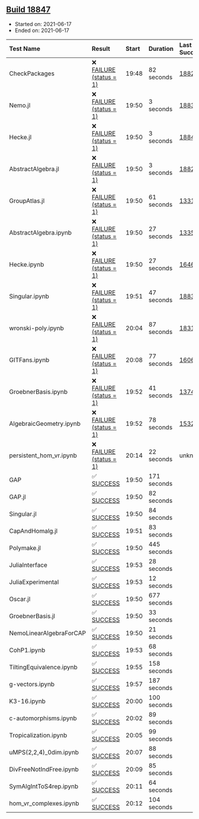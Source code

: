 ## [Build 18847](https://oscarci.mathematik.uni-kl.de/job/oscar/18847/)

* Started on: 2021-06-17
* Ended on: 2021-06-17

| Test Name    | Result | Start | Duration | Last Success | First Failure |
|:-------------|:-------|:------|:---------|:-------------|:--------------|
| CheckPackages | ❌ [FAILURE (status = 1)](https://oscarci.mathematik.uni-kl.de/job/oscar/18847/artifact/logs/build-18847/CheckPackages.log) | 19:48 | 82 seconds | [18822](https://oscarci.mathematik.uni-kl.de/job/oscar/18822/) | [18823](https://oscarci.mathematik.uni-kl.de/job/oscar/18823/) |
| Nemo.jl | ❌ [FAILURE (status = 1)](https://oscarci.mathematik.uni-kl.de/job/oscar/18847/artifact/logs/build-18847/Nemo.jl.log) | 19:50 | 3 seconds | [18835](https://oscarci.mathematik.uni-kl.de/job/oscar/18835/) | [18836](https://oscarci.mathematik.uni-kl.de/job/oscar/18836/) |
| Hecke.jl | ❌ [FAILURE (status = 1)](https://oscarci.mathematik.uni-kl.de/job/oscar/18847/artifact/logs/build-18847/Hecke.jl.log) | 19:50 | 3 seconds | [18841](https://oscarci.mathematik.uni-kl.de/job/oscar/18841/) | [18842](https://oscarci.mathematik.uni-kl.de/job/oscar/18842/) |
| AbstractAlgebra.jl | ❌ [FAILURE (status = 1)](https://oscarci.mathematik.uni-kl.de/job/oscar/18847/artifact/logs/build-18847/AbstractAlgebra.jl.log) | 19:50 | 3 seconds | [18822](https://oscarci.mathematik.uni-kl.de/job/oscar/18822/) | [18823](https://oscarci.mathematik.uni-kl.de/job/oscar/18823/) |
| GroupAtlas.jl | ❌ [FAILURE (status = 1)](https://oscarci.mathematik.uni-kl.de/job/oscar/18847/artifact/logs/build-18847/GroupAtlas.jl.log) | 19:50 | 61 seconds | [13311](https://oscarci.mathematik.uni-kl.de/job/oscar/13311/) | [13312](https://oscarci.mathematik.uni-kl.de/job/oscar/13312/) |
| AbstractAlgebra.ipynb | ❌ [FAILURE (status = 1)](https://oscarci.mathematik.uni-kl.de/job/oscar/18847/artifact/logs/build-18847/AbstractAlgebra.ipynb.log) | 19:50 | 27 seconds | [13355](https://oscarci.mathematik.uni-kl.de/job/oscar/13355/) | [13356](https://oscarci.mathematik.uni-kl.de/job/oscar/13356/) |
| Hecke.ipynb | ❌ [FAILURE (status = 1)](https://oscarci.mathematik.uni-kl.de/job/oscar/18847/artifact/logs/build-18847/Hecke.ipynb.log) | 19:50 | 27 seconds | [16463](https://oscarci.mathematik.uni-kl.de/job/oscar/16463/) | [16464](https://oscarci.mathematik.uni-kl.de/job/oscar/16464/) |
| Singular.ipynb | ❌ [FAILURE (status = 1)](https://oscarci.mathematik.uni-kl.de/job/oscar/18847/artifact/logs/build-18847/Singular.ipynb.log) | 19:51 | 47 seconds | [18835](https://oscarci.mathematik.uni-kl.de/job/oscar/18835/) | [18836](https://oscarci.mathematik.uni-kl.de/job/oscar/18836/) |
| wronski-poly.ipynb | ❌ [FAILURE (status = 1)](https://oscarci.mathematik.uni-kl.de/job/oscar/18847/artifact/logs/build-18847/wronski-poly.ipynb.log) | 20:04 | 87 seconds | [18314](https://oscarci.mathematik.uni-kl.de/job/oscar/18314/) | [18315](https://oscarci.mathematik.uni-kl.de/job/oscar/18315/) |
| GITFans.ipynb | ❌ [FAILURE (status = 1)](https://oscarci.mathematik.uni-kl.de/job/oscar/18847/artifact/logs/build-18847/GITFans.ipynb.log) | 20:08 | 77 seconds | [16068](https://oscarci.mathematik.uni-kl.de/job/oscar/16068/) | [16069](https://oscarci.mathematik.uni-kl.de/job/oscar/16069/) |
| GroebnerBasis.ipynb | ❌ [FAILURE (status = 1)](https://oscarci.mathematik.uni-kl.de/job/oscar/18847/artifact/logs/build-18847/GroebnerBasis.ipynb.log) | 19:52 | 41 seconds | [13748](https://oscarci.mathematik.uni-kl.de/job/oscar/13748/) | [13749](https://oscarci.mathematik.uni-kl.de/job/oscar/13749/) |
| AlgebraicGeometry.ipynb | ❌ [FAILURE (status = 1)](https://oscarci.mathematik.uni-kl.de/job/oscar/18847/artifact/logs/build-18847/AlgebraicGeometry.ipynb.log) | 19:52 | 78 seconds | [15322](https://oscarci.mathematik.uni-kl.de/job/oscar/15322/) | [15323](https://oscarci.mathematik.uni-kl.de/job/oscar/15323/) |
| persistent_hom_vr.ipynb | ❌ [FAILURE (status = 1)](https://oscarci.mathematik.uni-kl.de/job/oscar/18847/artifact/logs/build-18847/persistent_hom_vr.ipynb.log) | 20:14 | 22 seconds | unknown | unknown |
| GAP | ✅ [SUCCESS](https://oscarci.mathematik.uni-kl.de/job/oscar/18847/artifact/logs/build-18847/GAP.log) | 19:50 | 171 seconds |  |  |
| GAP.jl | ✅ [SUCCESS](https://oscarci.mathematik.uni-kl.de/job/oscar/18847/artifact/logs/build-18847/GAP.jl.log) | 19:50 | 82 seconds |  |  |
| Singular.jl | ✅ [SUCCESS](https://oscarci.mathematik.uni-kl.de/job/oscar/18847/artifact/logs/build-18847/Singular.jl.log) | 19:50 | 84 seconds |  |  |
| CapAndHomalg.jl | ✅ [SUCCESS](https://oscarci.mathematik.uni-kl.de/job/oscar/18847/artifact/logs/build-18847/CapAndHomalg.jl.log) | 19:51 | 83 seconds |  |  |
| Polymake.jl | ✅ [SUCCESS](https://oscarci.mathematik.uni-kl.de/job/oscar/18847/artifact/logs/build-18847/Polymake.jl.log) | 19:50 | 445 seconds |  |  |
| JuliaInterface | ✅ [SUCCESS](https://oscarci.mathematik.uni-kl.de/job/oscar/18847/artifact/logs/build-18847/JuliaInterface.log) | 19:53 | 28 seconds |  |  |
| JuliaExperimental | ✅ [SUCCESS](https://oscarci.mathematik.uni-kl.de/job/oscar/18847/artifact/logs/build-18847/JuliaExperimental.log) | 19:53 | 12 seconds |  |  |
| Oscar.jl | ✅ [SUCCESS](https://oscarci.mathematik.uni-kl.de/job/oscar/18847/artifact/logs/build-18847/Oscar.jl.log) | 19:50 | 677 seconds |  |  |
| GroebnerBasis.jl | ✅ [SUCCESS](https://oscarci.mathematik.uni-kl.de/job/oscar/18847/artifact/logs/build-18847/GroebnerBasis.jl.log) | 19:50 | 33 seconds |  |  |
| NemoLinearAlgebraForCAP | ✅ [SUCCESS](https://oscarci.mathematik.uni-kl.de/job/oscar/18847/artifact/logs/build-18847/NemoLinearAlgebraForCAP.log) | 19:50 | 21 seconds |  |  |
| CohP1.ipynb | ✅ [SUCCESS](https://oscarci.mathematik.uni-kl.de/job/oscar/18847/artifact/logs/build-18847/CohP1.ipynb.log) | 19:53 | 68 seconds |  |  |
| TiltingEquivalence.ipynb | ✅ [SUCCESS](https://oscarci.mathematik.uni-kl.de/job/oscar/18847/artifact/logs/build-18847/TiltingEquivalence.ipynb.log) | 19:55 | 158 seconds |  |  |
| g-vectors.ipynb | ✅ [SUCCESS](https://oscarci.mathematik.uni-kl.de/job/oscar/18847/artifact/logs/build-18847/g-vectors.ipynb.log) | 19:57 | 187 seconds |  |  |
| K3-16.ipynb | ✅ [SUCCESS](https://oscarci.mathematik.uni-kl.de/job/oscar/18847/artifact/logs/build-18847/K3-16.ipynb.log) | 20:00 | 100 seconds |  |  |
| c-automorphisms.ipynb | ✅ [SUCCESS](https://oscarci.mathematik.uni-kl.de/job/oscar/18847/artifact/logs/build-18847/c-automorphisms.ipynb.log) | 20:02 | 89 seconds |  |  |
| Tropicalization.ipynb | ✅ [SUCCESS](https://oscarci.mathematik.uni-kl.de/job/oscar/18847/artifact/logs/build-18847/Tropicalization.ipynb.log) | 20:05 | 99 seconds |  |  |
| uMPS(2,2,4)_0dim.ipynb | ✅ [SUCCESS](https://oscarci.mathematik.uni-kl.de/job/oscar/18847/artifact/logs/build-18847/uMPS-2-2-4-_0dim.ipynb.log) | 20:07 | 88 seconds |  |  |
| DivFreeNotIndFree.ipynb | ✅ [SUCCESS](https://oscarci.mathematik.uni-kl.de/job/oscar/18847/artifact/logs/build-18847/DivFreeNotIndFree.ipynb.log) | 20:09 | 85 seconds |  |  |
| SymAlgIntToS4rep.ipynb | ✅ [SUCCESS](https://oscarci.mathematik.uni-kl.de/job/oscar/18847/artifact/logs/build-18847/SymAlgIntToS4rep.ipynb.log) | 20:11 | 64 seconds |  |  |
| hom_vr_complexes.ipynb | ✅ [SUCCESS](https://oscarci.mathematik.uni-kl.de/job/oscar/18847/artifact/logs/build-18847/hom_vr_complexes.ipynb.log) | 20:12 | 104 seconds |  |  |
